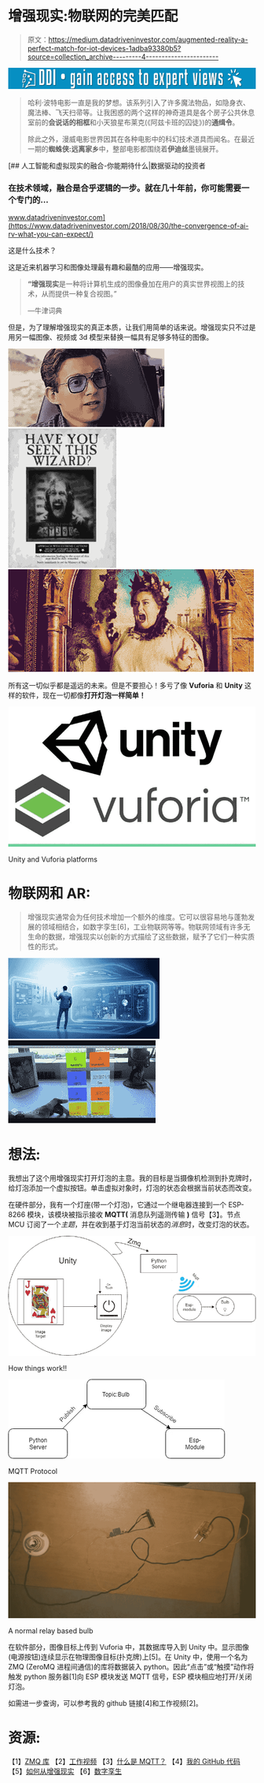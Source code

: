 # 增强现实:物联网的完美匹配

> 原文：<https://medium.datadriveninvestor.com/augmented-reality-a-perfect-match-for-iot-devices-1adba93380b5?source=collection_archive---------4----------------------->

[![](img/d6112dc9ad4ed78da8287ecd683f14f5.png)](http://www.track.datadriveninvestor.com/1B9E)

> 哈利·波特电影一直是我的梦想。该系列引入了许多魔法物品，如隐身衣、魔法棒、飞天扫帚等。让我困惑的两个这样的神奇道具是各个房子公共休息室前的**会说话的相框**和小天狼星布莱克(《阿兹卡班的囚徒》)的**通缉令**。
> 
> 除此之外，漫威电影世界因其在各种电影中的科幻技术道具而闻名。在最近一期的**蜘蛛侠:远离家乡**中，整部电影都围绕着**伊迪丝**墨镜展开。

[](https://www.datadriveninvestor.com/2018/08/30/the-convergence-of-ai-rv-what-you-can-expect/) [## 人工智能和虚拟现实的融合-你能期待什么|数据驱动的投资者

### 在技术领域，融合是合乎逻辑的一步。就在几十年前，你可能需要一个专门的…

www.datadriveninvestor.com](https://www.datadriveninvestor.com/2018/08/30/the-convergence-of-ai-rv-what-you-can-expect/) 

这是什么技术？

这是近来机器学习和图像处理最有趣和最酷的应用——增强现实。

> **“增强现实**是一种将计算机生成的图像叠加在用户的真实世界视图上的技术，从而提供一种复合视图。”
> 
> —牛津词典

但是，为了理解增强现实的真正本质，让我们用简单的话来说。增强现实只不过是用另一幅图像、视频或 3d 模型来替换一幅具有足够多特征的图像。

![](img/58950f0536f1a24709dedc230d7f6a16.png)![](img/557cf8db47b341b50f1a8655189b2fed.png)![](img/bcd57e007b67cf99ec0d41beeb9090e0.png)

所有这一切似乎都是遥远的未来。但是不要担心！多亏了像 **Vuforia** 和 **Unity** 这样的软件，现在一切都像**打开灯泡一样简单！**

![](img/448191935f1cc07e24d21001d4cda14c.png)

Unity and Vuforia platforms

# **物联网和 AR:**

> 增强现实通常会为任何技术增加一个额外的维度。它可以很容易地与蓬勃发展的领域相结合，如数字孪生[6]，工业物联网等等。物联网领域有许多无生命的数据，增强现实以创新的方式描绘了这些数据，赋予了它们一种实质性的形式。

![](img/b4b65e03d368b03eaaeaefb79eba6063.png)![](img/5f5bb5d22388c7313641e5543df92ad2.png)

# **想法:**

我想出了这个用增强现实打开灯泡的主意。我的目标是当摄像机检测到扑克牌时，给灯泡添加一个虚拟按钮。单击虚拟对象时，灯泡的状态会根据当前状态而改变。

在硬件部分，我有一个灯座(带一个灯泡)，它通过一个继电器连接到一个 ESP-8266 模块，该模块被指示接收 **MQTT(** 消息队列遥测传输 **)** 信号【3】。节点 MCU 订阅了一个*主题*，并在收到基于灯泡当前状态的*消息*时，改变灯泡的状态。

![](img/ce2ece5c133736f0cf5e980af1c7ea6c.png)

How things work!!

![](img/87ce1c316648cb073638a28563ecc86b.png)

MQTT Protocol

![](img/5ded08826ee065ef737e0ab37b0f227b.png)

A normal relay based bulb

在软件部分，图像目标上传到 Vuforia 中，其数据库导入到 Unity 中。显示图像(电源按钮)连续显示在物理图像目标(扑克牌)上[5]。在 Unity 中，使用一个名为 ZMQ (ZeroMQ 进程间通信)的库将数据装入 python。因此“点击”或“触摸”动作将触发 python 服务器[1]向 ESP 模块发送 MQTT 信号，ESP 模块相应地打开/关闭灯泡。

如需进一步查询，可以参考我的 github 链接[4]和工作视频[2]。

# **资源:**

【1】[ZMQ 库](https://unitylist.com/p/hc8/Unity3D-Python-Communication)
【2】[工作视频](https://youtu.be/Kt1umb_amXQ)
【3】[什么是 MQTT？](https://medium.com/@onur.dundar1/mqtt-part-i-understanding-mqtt-aade455baec9)
【4】[我的 GitHub 代码](https://github.com/karthiks1701/iot-ar.git)
【5】[如何从增强现实](https://www.youtube.com/watch?v=MtiUx_szKbI)
【6】[数字孪生](https://medium.com/@thinkwik/digital-twin-a-technology-that-changed-the-world-5ff5fa685b25)